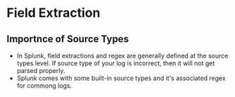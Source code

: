 # Field Extraction

## Importnce of Source Types
* In Splunk, field extractions and regex are generally defined at the source types level. If source type of your log is incorrect, then it will not get parsed properly.
* Splunk comes with some built-in source types and it's associated regex for commong logs.
